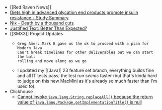- [[Red Raven News]]
- [Diets high in advanced glycation end products promote insulin resistance  - Study Summary](https://examine.com/research-feed/study/9kjAb0/)
- [Nix - Death by a thousand cuts](https://www.dgt.is/blog/2025-01-10-nix-death-by-a-thousand-cuts/)
- [Justified Text: Better Than Expected?](https://cloudfour.com/thinks/justified-text-better-than-expected/)
- [[SMX3]] Project Updates
	- ```
	  Greg Amer: Mark B gave us the ok to proceed with a plan for Modern Java.
	  Can't break timelines for other deliverables but we can start the ball
	  rolling and move along as we go
	  ```
	- I updated my [[Java]] 23 feature set branch, everything builds fine and all IT tests pass; the test run *seems* faster (but that's kinda hard to judge on this new MacMini as it's already so much faster than I'm used to).
- Clickhouse
	- [Cannot invoke `java.lang.String.replaceAll()` because the return value of `java.lang.Package.getImplementationTitle()` is null](https://github.com/ClickHouse/clickhouse-java/issues/2061)